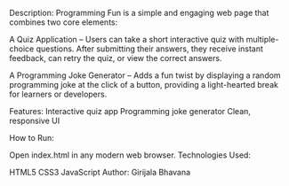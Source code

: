 Description:
 Programming Fun is a simple and engaging web page that combines two core elements:

A Quiz Application – Users can take a short interactive quiz with multiple-choice questions. After submitting their answers, they receive instant feedback, can retry the quiz, or view the correct answers.

A Programming Joke Generator – Adds a fun twist by displaying a random programming joke at the click of a button, providing a light-hearted break for learners or developers.

Features:
Interactive quiz app
Programming joke generator 
Clean, responsive UI

How to Run:

Open index.html in any modern web browser.
Technologies Used:

HTML5
CSS3
JavaScript 
Author:
Girijala Bhavana 